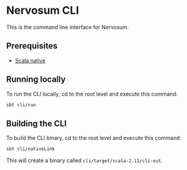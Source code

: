 # Nervosum CLI

This is the command line interface for Nervosum.

## Prerequisites

* [Scala native](https://www.scala-native.org/en/v0.3.9-docs/user/setup.html)

## Running locally

To run the CLI locally, cd to the root level and execute this command:

```bash
sbt cli/run
```

## Building the CLI

To build the CLI binary, cd to the root level and execute this command:

```bash
sbt cli/nativeLink
```

This will create a binary called `cli/target/scala-2.11/cli-out`.
